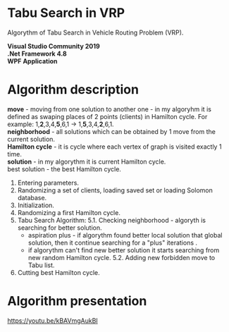 # Tabu Search in VRP
Algorythm of Tabu Search in Vehicle Routing Problem (VRP).  <br />

**Visual Studio Community 2019** <br />
**.Net Framework 4.8**  <br />
**WPF Application**  <br />

# Algorithm description

**move** - moving from one solution to another one - in my algoryhm it is defined as swaping places of 2 points (clients) in Hamilton cycle. For example: 1,**2**,3,4,**5**,6,1  ->  1,**5**,3,4,**2**,6,1.  <br />
**neighborhood** - all solutions which can be obtained by 1 move from the current solution.  <br />
**Hamilton cycle** - it is cycle where each vertex of graph is visited exactly 1 time.  <br />
**solution** - in my algorythm it is current Hamilton cycle.  <br />
best solution - the best Hamilton cycle.  <br />

1. Entering parameters.
2. Randomizing a set of clients, loading saved set or loading Solomon database.
3. Initialization.
4. Randomizing a first Hamilton cycle.
5. Tabu Search Algorithm:
	5.1. Checking neighborhood - algoryth is searching for better solution.
	- aspiration plus - if algorythm found better local solution that global solution, then it continue searching for a "plus" iterations .
	- if algorythm can't find new better solution it starts searching from new random Hamilton cycle.
	5.2. Adding new forbidden move to Tabu list.
6. Cutting best Hamilton cycle.

# Algorithm presentation
https://youtu.be/kBAVmgAukBI 
